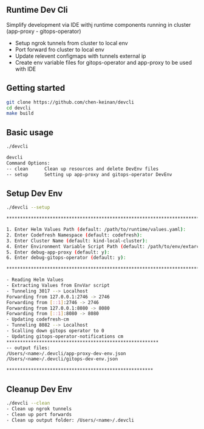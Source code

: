 ## Runtime Dev Cli
Simplify development via IDE withj runtime components running in cluster (app-proxy - gitops-operator)
- Setup ngrok tunnels from cluster to local env
- Port forward fro cluster to local env
- Update relevent configmaps with tunnels external ip
- Create env variable files for gitops-operator and app-proxy to be used with IDE

## Getting started
```sh
git clone https://github.com/chen-keinan/devcli
cd devcli
make build
```

## Basic usage
```sh
./devcli
```

```sh
devcli
Command Options:
-- clean      Clean up resources and delete DevEnv files
-- setup      Setting up app-proxy and gitops-operator DevEnv
```

## Setup Dev Env
```sh
./devcli --setup

***************************************************************************************************************************

1. Enter Helm Values Path (default: /path/to/runtime/values.yaml):
2. Enter Codefresh Namespace (default: codefresh):
3. Enter Cluster Name (default: kind-local-cluster):
4. Enter Environment Variable Script Path (default: /path/to/env/extarct/script/env.sh):
5. Enter debug-app-proxy (default: y):
6. Enter debug-gitops-operator (default: y):

****************************************************************************************************************************

- Reading Helm Values
- Extracting Values from EnvVar script
- Tunneling 3017 --> Localhost
Forwarding from 127.0.0.1:2746 -> 2746
Forwarding from [::1]:2746 -> 2746
Forwarding from 127.0.0.1:8080 -> 8080
Forwarding from [::1]:8080 -> 8080
- Updating codefresh-cm
- Tunneling 8082 --> Localhost
- Scalling down gitops operator to 0
- Updating gitops-operator-notifications cm
********************************************************
-- output files:
/Users/<name>/.devcli/app-proxy-dev-env.json
/Users/<name>/.devcli/gitops-dev-env.json

******************************************************
```

## Cleanup Dev Env
```sh
./devcli --clean
- Clean up ngrok tunnels
- Clean up port forwards
- Clean up output folder: /Users/<name>/.devcli
```